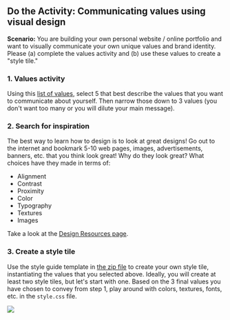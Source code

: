## Do the Activity: Communicating values using visual design
**Scenario:** You are building your own personal website / online portfolio and want to visually communicate your own unique values and brand identity. Please (a) complete the values activity and (b) use these values to create a "style tile."


### 1. Values activity
Using this <a href="https://docs.google.com/document/d/1Vv5tPZ8UjqJNYO9pCp_PQhxHT8qoGY09deKX6uygUFA/edit?usp=sharing" target="_blank">list of values</a>, select 5 that best describe the values that you want to communicate about yourself. Then narrow those down to 3 values (you don't want too many or you will dilute your main message).

### 2. Search for inspiration
The best way to learn how to design is to look at great designs! Go out to the internet and bookmark 5-10 web pages, images, advertisements, banners, etc. that you think look great! Why do they look great? What choices have they made in terms of:

* Alignment
* Contrast
* Proximity
* Color
* Typography
* Textures
* Images

Take a look at the [Design Resources page](/spring2021/design-reference/).

### 3. Create a style tile
Use the style guide template in <a href="/spring2021/course-files/lectures/lecture07.zip" target="_blank">the zip file</a> to create your own style tile, instantiating the values that you selected above. Ideally, you will create at least two style tiles, but let's start with one. Based on the 3 final values you have chosen to convey from step 1, play around with colors, textures, fonts, etc. in the `style.css` file.

<img class="frame medium" src="/spring2021/assets/images/lectures/lecture06-style_tile.png" />

